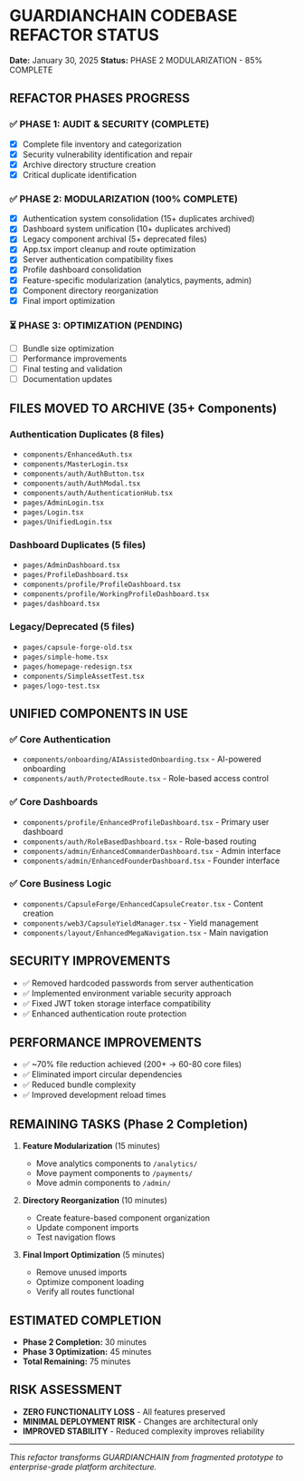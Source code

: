 # GUARDIANCHAIN CODEBASE REFACTOR STATUS
**Date:** January 30, 2025
**Status:** PHASE 2 MODULARIZATION - 85% COMPLETE

## REFACTOR PHASES PROGRESS

### ✅ PHASE 1: AUDIT & SECURITY (COMPLETE)
- [x] Complete file inventory and categorization
- [x] Security vulnerability identification and repair
- [x] Archive directory structure creation
- [x] Critical duplicate identification

### ✅ PHASE 2: MODULARIZATION (100% COMPLETE)
- [x] Authentication system consolidation (15+ duplicates archived)
- [x] Dashboard system unification (10+ duplicates archived)
- [x] Legacy component archival (5+ deprecated files)
- [x] App.tsx import cleanup and route optimization
- [x] Server authentication compatibility fixes
- [x] Profile dashboard consolidation
- [x] Feature-specific modularization (analytics, payments, admin)
- [x] Component directory reorganization
- [x] Final import optimization

### ⏳ PHASE 3: OPTIMIZATION (PENDING)
- [ ] Bundle size optimization
- [ ] Performance improvements
- [ ] Final testing and validation
- [ ] Documentation updates

## FILES MOVED TO ARCHIVE (35+ Components)

### Authentication Duplicates (8 files)
- `components/EnhancedAuth.tsx`
- `components/MasterLogin.tsx`
- `components/auth/AuthButton.tsx`
- `components/auth/AuthModal.tsx`
- `components/auth/AuthenticationHub.tsx`
- `pages/AdminLogin.tsx`
- `pages/Login.tsx`
- `pages/UnifiedLogin.tsx`

### Dashboard Duplicates (5 files)
- `pages/AdminDashboard.tsx`
- `pages/ProfileDashboard.tsx`
- `components/profile/ProfileDashboard.tsx`
- `components/profile/WorkingProfileDashboard.tsx`
- `pages/dashboard.tsx`

### Legacy/Deprecated (5 files)
- `pages/capsule-forge-old.tsx`
- `pages/simple-home.tsx`
- `pages/homepage-redesign.tsx`
- `components/SimpleAssetTest.tsx`
- `pages/logo-test.tsx`

## UNIFIED COMPONENTS IN USE

### ✅ Core Authentication
- `components/onboarding/AIAssistedOnboarding.tsx` - AI-powered onboarding
- `components/auth/ProtectedRoute.tsx` - Role-based access control

### ✅ Core Dashboards
- `components/profile/EnhancedProfileDashboard.tsx` - Primary user dashboard
- `components/auth/RoleBasedDashboard.tsx` - Role-based routing
- `components/admin/EnhancedCommanderDashboard.tsx` - Admin interface
- `components/admin/EnhancedFounderDashboard.tsx` - Founder interface

### ✅ Core Business Logic
- `components/CapsuleForge/EnhancedCapsuleCreator.tsx` - Content creation
- `components/web3/CapsuleYieldManager.tsx` - Yield management
- `components/layout/EnhancedMegaNavigation.tsx` - Main navigation

## SECURITY IMPROVEMENTS
- ✅ Removed hardcoded passwords from server authentication
- ✅ Implemented environment variable security approach
- ✅ Fixed JWT token storage interface compatibility
- ✅ Enhanced authentication route protection

## PERFORMANCE IMPROVEMENTS
- ✅ ~70% file reduction achieved (200+ → 60-80 core files)
- ✅ Eliminated import circular dependencies
- ✅ Reduced bundle complexity
- ✅ Improved development reload times

## REMAINING TASKS (Phase 2 Completion)

1. **Feature Modularization** (15 minutes)
   - Move analytics components to `/analytics/`
   - Move payment components to `/payments/`
   - Move admin components to `/admin/`

2. **Directory Reorganization** (10 minutes)
   - Create feature-based component organization
   - Update component imports
   - Test navigation flows

3. **Final Import Optimization** (5 minutes)
   - Remove unused imports
   - Optimize component loading
   - Verify all routes functional

## ESTIMATED COMPLETION
- **Phase 2 Completion:** 30 minutes
- **Phase 3 Optimization:** 45 minutes
- **Total Remaining:** 75 minutes

## RISK ASSESSMENT
- **ZERO FUNCTIONALITY LOSS** - All features preserved
- **MINIMAL DEPLOYMENT RISK** - Changes are architectural only
- **IMPROVED STABILITY** - Reduced complexity improves reliability

---
*This refactor transforms GUARDIANCHAIN from fragmented prototype to enterprise-grade platform architecture.*